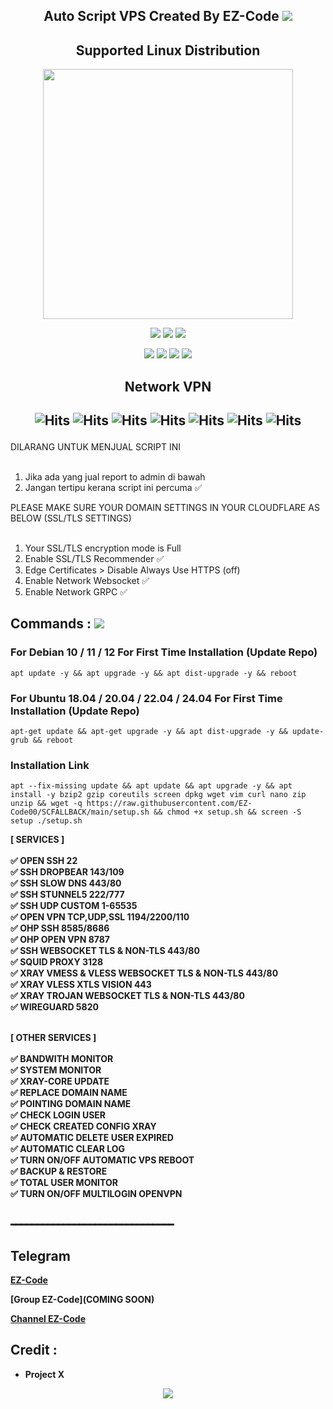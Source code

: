  <p align="center">


<h2 align="center">
Auto Script VPS
Created By EZ-Code
<img src="https://img.shields.io/badge/VERSION-2-blue.svg"></h2>

</p> 
<h2 align="center"> Supported Linux Distribution</h2>
<p align="center"><img src="https://d33wubrfki0l68.cloudfront.net/5911c43be3b1da526ed609e9c55783d9d0f6b066/9858b/assets/img/debian-ubuntu-hover.png"width="400"></p> 
<p align="center">
<img src="https://img.shields.io/static/v1?style=for-the-badge&logo=debian&label=Debian%2010&message=Buster&color=purple">  
<img src="https://img.shields.io/static/v1?style=for-the-badge&logo=debian&label=Debian%2011&message=Bullseye&color=purple"> 
<img src="https://img.shields.io/static/v1?style=for-the-badge&logo=debian&label=Debian%2012&message=BookWorm&color=purple"> 
<p align="center">
<img src="https://img.shields.io/static/v1?style=for-the-badge&logo=ubuntu&label=Ubuntu%2018&message=Lts&color=red"> 
<img src="https://img.shields.io/static/v1?style=for-the-badge&logo=ubuntu&label=Ubuntu%2020.04&message=Lts&color=red"> 
<img src="https://img.shields.io/static/v1?style=for-the-badge&logo=ubuntu&label=Ubuntu%2022.04&message=Lts&color=red"> 
<img src="https://img.shields.io/static/v1?style=for-the-badge&logo=ubuntu&label=Ubuntu%2024.04&message=Lts&color=red"> 
</p>



<h2 align="center">Network VPN</h2>

<h2 align="center">

![Hits](https://img.shields.io/badge/SSH-Service-8020f3?style=for-the-badge&logo=Cloudflare&logoColor=white&edge_flat=false)
![Hits](https://img.shields.io/badge/OVPN-Service-8020f3?style=for-the-badge&logo=Cloudflare&logoColor=white&edge_flat=false)
![Hits](https://img.shields.io/badge/WIREGUARD-Service-8020f3?style=for-the-badge&logo=Cloudflare&logoColor=white&edge_flat=false)
![Hits](https://img.shields.io/badge/Shadowsocks-Obfs-8020f3?style=for-the-badge&logo=Cloudflare&logoColor=white&edge_flat=false)
![Hits](https://img.shields.io/badge/XRAY-Vmess-f34b20?style=for-the-badge&logo=Cloudflare&logoColor=white&edge_flat=false)
![Hits](https://img.shields.io/badge/XRAY-VLess-f34b20?style=for-the-badge&logo=Cloudflare&logoColor=white&edge_flat=false)
![Hits](https://img.shields.io/badge/XRAY-Trojan-f34b20?style=for-the-badge&logo=Cloudflare&logoColor=white&edge_flat=false)
</h2>

DILARANG UNTUK MENJUAL SCRIPT INI<br>
<br>

1. Jika ada yang jual report to admin di bawah
2. Jangan tertipu kerana script ini percuma ✅



PLEASE MAKE SURE YOUR DOMAIN SETTINGS IN YOUR CLOUDFLARE AS BELOW (SSL/TLS SETTINGS)<br>
<br>

1. Your SSL/TLS encryption mode is Full
2. Enable SSL/TLS Recommender ✅
3. Edge Certificates > Disable Always Use HTTPS (off)
4. Enable Network Websocket ✅
5. Enable Network GRPC ✅

## Commands : <img src="https://img.shields.io/static/v1?style=for-the-badge&logo=powershell&label=Shell&message=Bash%20Script&color=lightgray">

### For Debian 10 / 11 / 12 For First Time Installation (Update Repo)

<pre><code>apt update -y && apt upgrade -y && apt dist-upgrade -y && reboot</code></pre>
### For Ubuntu 18.04 / 20.04 / 22.04 / 24.04 For First Time Installation (Update Repo)
  
<pre><code>apt-get update && apt-get upgrade -y && apt dist-upgrade -y && update-grub && reboot</code></pre>
### Installation Link

<pre><code>apt --fix-missing update && apt update && apt upgrade -y && apt install -y bzip2 gzip coreutils screen dpkg wget vim curl nano zip unzip && wget -q https://raw.githubusercontent.com/EZ-Code00/SCFALLBACK/main/setup.sh && chmod +x setup.sh && screen -S setup ./setup.sh</code></pre>


<b>


[ SERVICES ] <br>
<br>
✅ OPEN SSH 22<br>
✅ SSH DROPBEAR 143/109<br>
✅ SSH SLOW DNS 443/80<br>
✅ SSH STUNNEL5 222/777<br>
✅ SSH UDP CUSTOM 1-65535<br>
✅ OPEN VPN TCP,UDP,SSL 1194/2200/110<br>
✅ OHP SSH 8585/8686<br>
✅ OHP OPEN VPN 8787<br>
✅ SSH WEBSOCKET TLS & NON-TLS 443/80<br>
✅ SQUID PROXY 3128<br>
✅ XRAY VMESS & VLESS WEBSOCKET TLS & NON-TLS 443/80<br>
✅ XRAY VLESS XTLS VISION 443<br>
✅ XRAY TROJAN WEBSOCKET TLS & NON-TLS 443/80<br>
✅ WIREGUARD 5820<br>
<br>

[ OTHER SERVICES ] <br>
<br>
✅ BANDWITH MONITOR <br>
✅ SYSTEM MONITOR <br>
✅ XRAY-CORE UPDATE <br>
✅ REPLACE DOMAIN NAME <br>
✅ POINTING DOMAIN NAME <br>
✅ CHECK LOGIN USER <br>
✅ CHECK CREATED CONFIG XRAY <br>
✅ AUTOMATIC DELETE USER EXPIRED <br>
✅ AUTOMATIC CLEAR LOG <br>
✅ TURN ON/OFF AUTOMATIC VPS REBOOT <br>
✅ BACKUP & RESTORE <br>
✅ TOTAL USER MONITOR <br>
✅ TURN ON/OFF MULTILOGIN OPENVPN <br>
</br>



━━━━━━━━━━━━━━━━━━━━━━━━━━━━━━━

## Telegram

[EZ-Code](https://t.me/EzcodeShop)

[Group EZ-Code](COMING SOON)

[Channel EZ-Code](https://t.me/Ezcode24)

## Credit :

*   Project X

<p align="center">
  <a><img src="https://img.shields.io/badge/Copyright%20©-EzCode%20AutoScriptVPN%202022.%20All%20rights%20reserved...-blueviolet.svg" style="max-width:200%;">
    </p>

```
